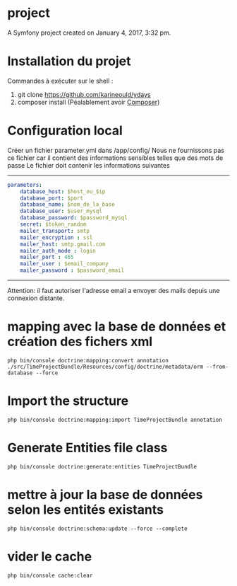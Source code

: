 project
=======

A Symfony project created on January 4, 2017, 3:32 pm.

# Installation du projet
Commandes à exécuter sur le shell :
1) git clone https://github.com/karineould/ydays
2) composer install (Péalablement avoir [Composer](https://getcomposer.org/))

# Configuration local 
Créer un fichier parameter.yml dans /app/config/
Nous ne fournissons pas ce fichier car il contient des informations sensibles telles que des mots de passe
Le fichier doit contenir les informations suivantes 
*********************************************************
```yaml
parameters:
    database_host: $host_ou_$ip
    database_port: $port
    database_name: $nom_de_la_base
    database_user: $user_mysql
    database_password: $password_mysql
    secret: $token_random
    mailer_transport: smtp
    mailer_encryption : ssl
    mailer_host: smtp.gmail.com
    mailer_auth_mode : login
    mailer_port : 465
    mailer_user : $email_company
    mailer_password : $password_email
 ``` 
*********************************************************
Attention: il faut autoriser l'adresse email a envoyer des mails depuis une connexion distante.

# mapping avec la base de données et création des fichers xml 
```shell
php bin/console doctrine:mapping:convert annotation ./src/TimeProjectBundle/Resources/config/doctrine/metadata/orm --from-database --force
```
# Import the structure
```shell
php bin/console doctrine:mapping:import TimeProjectBundle annotation
```

# Generate Entities file class
```shell
php bin/console doctrine:generate:entities TimeProjectBundle 
```

# mettre à jour la base de données selon les entités existants
```shell
php bin/console doctrine:schema:update --force --complete
```

# vider le cache
```shell
php bin/console cache:clear
```
